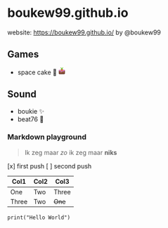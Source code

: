 # boukew99.github.io 

website: https://boukew99.github.io/  by @boukew99
## Games
* space cake :rocket: ![favicon](favicon.png)
## Sound
* boukie :sparkles:
* beat76 :metal:

### Markdown playground
> Ik zeg maar *zo* ik zeg maar **niks**

[x] first push
[ ] second push

Col1 | Col2 | Col3
-----|------|------
One | Two | Three
Three | Two | ~~One~~

```print("Hello World")```

